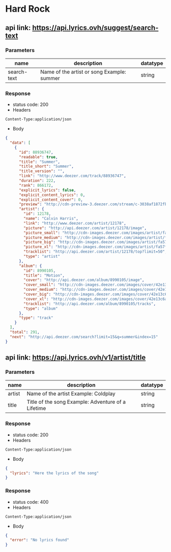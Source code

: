 # Hard Rock

## api link: https://api.lyrics.ovh/suggest/search-text

### Parameters

| name        | description                                | datatype |
| ----------- | ------------------------------------------ | -------- |
| search-text | Name of the artist or song Example: summer | string   |

### Response

- status code: 200
- Headers

```
Content-Type:application/json
```

- Body

```json
{
  "data": [
    {
      "id": 88936747,
      "readable": true,
      "title": "Summer",
      "title_short": "Summer",
      "title_version": "",
      "link": "http://www.deezer.com/track/88936747",
      "duration": 222,
      "rank": 866172,
      "explicit_lyrics": false,
      "explicit_content_lyrics": 0,
      "explicit_content_cover": 0,
      "preview": "http://cdn-preview-3.deezer.com/stream/c-3038af1872fba51b984b9e8272fd5de2-5.mp3",
      "artist": {
        "id": 12178,
        "name": "Calvin Harris",
        "link": "http://www.deezer.com/artist/12178",
        "picture": "http://api.deezer.com/artist/12178/image",
        "picture_small": "http://cdn-images.deezer.com/images/artist/fa57fb13c77a51c68374f9e98686ee7d/56x56-000000-80-0-0.jpg",
        "picture_medium": "http://cdn-images.deezer.com/images/artist/fa57fb13c77a51c68374f9e98686ee7d/250x250-000000-80-0-0.jpg",
        "picture_big": "http://cdn-images.deezer.com/images/artist/fa57fb13c77a51c68374f9e98686ee7d/500x500-000000-80-0-0.jpg",
        "picture_xl": "http://cdn-images.deezer.com/images/artist/fa57fb13c77a51c68374f9e98686ee7d/1000x1000-000000-80-0-0.jpg",
        "tracklist": "http://api.deezer.com/artist/12178/top?limit=50",
        "type": "artist"
      },
      "album": {
        "id": 8990105,
        "title": "Motion",
        "cover": "http://api.deezer.com/album/8990105/image",
        "cover_small": "http://cdn-images.deezer.com/images/cover/42e13c6a1f25fd821407b4d4762eb3ce/56x56-000000-80-0-0.jpg",
        "cover_medium": "http://cdn-images.deezer.com/images/cover/42e13c6a1f25fd821407b4d4762eb3ce/250x250-000000-80-0-0.jpg",
        "cover_big": "http://cdn-images.deezer.com/images/cover/42e13c6a1f25fd821407b4d4762eb3ce/500x500-000000-80-0-0.jpg",
        "cover_xl": "http://cdn-images.deezer.com/images/cover/42e13c6a1f25fd821407b4d4762eb3ce/1000x1000-000000-80-0-0.jpg",
        "tracklist": "http://api.deezer.com/album/8990105/tracks",
        "type": "album"
      },
      "type": "track"
    }
  ],
  "total": 291,
  "next": "http://api.deezer.com/search?limit=15&q=summer&index=15"
}
```

## api link: https://api.lyrics.ovh/v1/artist/title

### Parameters

| name   | description                                        | datatype |
| ------ | -------------------------------------------------- | -------- |
| artist | Name of the artist Example: Coldplay               | string   |
| title  | Title of the song Example: Adventure of a Lifetime | string   |

### Response

- status code: 200
- Headers

```
Content-Type:application/json
```

- Body

```json
{
  "lyrics": "Here the lyrics of the song"
}
```

### Response

- status code: 400
- Headers

```
Content-Type:application/json
```

- Body

```json
{
  "error": "No lyrics found"
}
```
